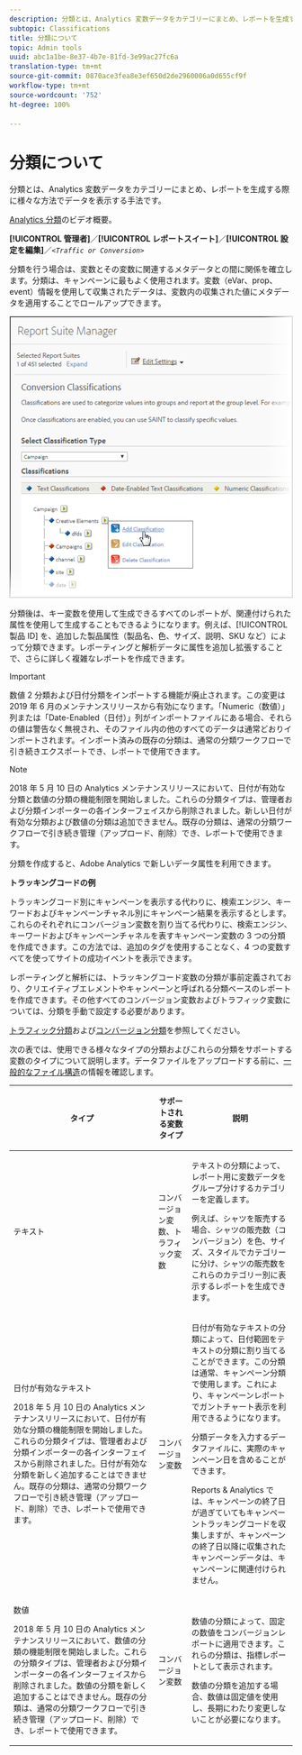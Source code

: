 ```yaml
---
description: 分類とは、Analytics 変数データをカテゴリーにまとめ、レポートを生成する際に様々な方法でデータを表示する手法です。
subtopic: Classifications
title: 分類について
topic: Admin tools
uuid: abc1a1be-8e37-4b7e-81fd-3e99ac27fc6a
translation-type: tm+mt
source-git-commit: 0870ace3fea8e3ef650d2de2960006a0d655cf9f
workflow-type: tm+mt
source-wordcount: '752'
ht-degree: 100%

---
```



# 分類について

分類とは、Analytics 変数データをカテゴリーにまとめ、レポートを生成する際に様々な方法でデータを表示する手法です。

[Analytics 分類](https://video.tv.adobe.com/v/16853/?captions=jpn)のビデオ概要。

**[!UICONTROL 管理者]**／**[!UICONTROL レポートスイート]**／**[!UICONTROL 設定を編集]**／*`<Traffic or Conversion>`*

分類を行う場合は、変数とその変数に関連するメタデータとの間に関係を確立します。分類は、キャンペーンに最もよく使用されます。変数（eVar、prop、event）情報を使用して収集されたデータは、変数内の収集された値にメタデータを適用することでロールアップできます。

![ステップ情報](assets/sub_class_create.png)

分類後は、キー変数を使用して生成できるすべてのレポートが、関連付けられた属性を使用して生成することもできるようになります。例えば、[!UICONTROL 製品 ID] を、追加した製品属性（製品名、色、サイズ、説明、SKU など）によって分類できます。レポーティングと解析データに属性を追加し拡張することで、さらに詳しく複雑なレポートを作成できます。

>[!IMPORTANT]
>
>数値 2 分類および日付分類をインポートする機能が廃止されます。この変更は 2019 年 6 月のメンテナンスリリースから有効になります。「Numeric（数値）」列または「Date-Enabled（日付）」列がインポートファイルにある場合、それらの値は警告なく無視され、そのファイル内の他のすべてのデータは通常どおりインポートされます。インポート済みの既存の分類は、通常の分類ワークフローで引き続きエクスポートでき、レポートで使用できます。

>[!NOTE]
>
>2018 年 5 月 10 日の Analytics メンテナンスリリースにおいて、日付が有効な分類と数値の分類の機能制限を開始しました。これらの分類タイプは、管理者および分類インポーターの各インターフェイスから削除されました。新しい日付が有効な分類および数値の分類は追加できません。既存の分類は、通常の分類ワークフローで引き続き管理（アップロード、削除）でき、レポートで使用できます。

分類を作成すると、Adobe Analytics で新しいデータ属性を利用できます。

**トラッキングコードの例**

トラッキングコード別にキャンペーンを表示する代わりに、検索エンジン、キーワードおよびキャンペーンチャネル別にキャンペーン結果を表示するとします。これらのそれぞれにコンバージョン変数を割り当てる代わりに、検索エンジン、キーワードおよびキャンペーンチャネルを表すキャンペーン変数の 3 つの分類を作成できます。この方法では、追加のタグを使用することなく、4 つの変数すべてを使ってサイトの成功イベントを表示できます。

レポーティングと解析には、トラッキングコード変数の分類が事前定義されており、クリエイティブエレメントやキャンペーンと呼ばれる分類ベースのレポートを作成できます。その他すべてのコンバージョン変数およびトラフィック変数については、分類を手動で設定する必要があります。

[トラフィック分類](/help/admin/admin/c-traffic-variables/traffic-classifications.md)および[コンバージョン分類](https://docs.adobe.com/content/help/ja-JP/analytics/admin/admin-tools/conversion-variables/conversion-classifications.html)を参照してください。

次の表では、使用できる様々なタイプの分類およびこれらの分類をサポートする変数のタイプについて説明します。データファイルをアップロードする前に、[一般的なファイル構造](/help/components/classifications/importer/c-saint-data-files.md)の情報を確認します。

<table id="table_279728C28D9C40EE832ACC9F211B5F17"> 
 <thead> 
  <tr> 
   <th colname="col1" class="entry"> <p>タイプ </p> </th> 
   <th colname="col2" class="entry"> <p>サポートされる変数タイプ </p> </th> 
   <th colname="col3" class="entry"> <p>説明 </p> </th> 
  </tr> 
 </thead>
 <tbody> 
  <tr> 
   <td colname="col1"> <p> <span class="wintitle"> テキスト</span> </p> </td> 
   <td colname="col2"> <p>コンバージョン変数、トラフィック変数 </p> </td> 
   <td colname="col3"> <p>テキストの分類によって、レポート用に変数データをグループ分けするカテゴリーを定義します。 </p> <p>例えば、シャツを販売する場合、シャツの販売数（コンバージョン）を色、サイズ、スタイルでカテゴリーに分け、シャツの販売数をこれらのカテゴリー別に表示するレポートを生成できます。 </p> </td> 
  </tr> 
  <tr> 
   <td colname="col1"> <p> <span class="wintitle"> 日付が有効なテキスト</span> </p> <p>2018 年 5 月 10 日の Analytics メンテナンスリリースにおいて、日付が有効な分類の機能制限を開始しました。これらの分類タイプは、管理者および分類インポーターの各インターフェイスから削除されました。日付が有効な分類を新しく追加することはできません。既存の分類は、通常の分類ワークフローで引き続き管理（アップロード、削除）でき、レポートで使用できます。 </p> </td> 
   <td colname="col2"> <p>コンバージョン変数 </p> </td> 
   <td colname="col3"> <p>日付が有効なテキストの分類によって、日付範囲をテキストの分類に割り当てることができます。この分類は通常、キャンペーン分類で使用します。これにより、<span class="wintitle">キャンペーン</span>レポートでガントチャート表示を利用できるようになります。 </p> <p>分類データを入力するデータファイルに、実際のキャンペーン日を含めることができます。 </p> <p>Reports &amp; Analytics では、キャンペーンの終了日が過ぎていてもキャンペーントラッキングコードを収集しますが、キャンペーンの終了日以降に収集されたキャンペーンデータは、キャンペーンに関連付けられません。 </p> </td> 
  </tr> 
  <tr> 
   <td colname="col1"> <p> <span class="wintitle"> 数値</span> <p>2018 年 5 月 10 日の Analytics メンテナンスリリースにおいて、数値の分類の機能制限を開始しました。これらの分類タイプは、管理者および分類インポーターの各インターフェイスから削除されました。数値の分類を新しく追加することはできません。既存の分類は、通常の分類ワークフローで引き続き管理（アップロード、削除）でき、レポートで使用できます。 </p> </p> </td> 
   <td colname="col2"> <p>コンバージョン変数 </p> </td> 
   <td colname="col3"> <p>数値の分類によって、固定の数値を<span class="wintitle">コンバージョン</span>レポートに適用できます。これらの分類は、指標レポートとして表示されます。 </p> <p><span class="wintitle">数値</span>の分類を追加する場合、数値は固定値を使用し、長期にわたり変更しないことが必要になります。 </p> </td> 
  </tr> 
 </tbody> 
</table>

